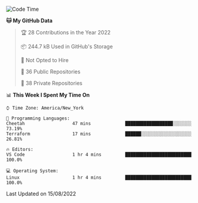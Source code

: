 <!--START_SECTION:waka-->
![Code Time](http://img.shields.io/badge/Code%20Time-64%20hrs%209%20mins-blue)

**🐱 My GitHub Data** 

> 🏆 28 Contributions in the Year 2022
 > 
> 📦 244.7 kB Used in GitHub's Storage 
 > 
> 🚫 Not Opted to Hire
 > 
> 📜 36 Public Repositories 
 > 
> 🔑 38 Private Repositories  
 > 
📊 **This Week I Spent My Time On** 

```text
⌚︎ Time Zone: America/New_York

💬 Programming Languages: 
Cheetah                  47 mins             ██████████████████░░░░░░░   73.19% 
Terraform                17 mins             ██████░░░░░░░░░░░░░░░░░░░   26.81%

🔥 Editors: 
VS Code                  1 hr 4 mins         █████████████████████████   100.0%

💻 Operating System: 
Linux                    1 hr 4 mins         █████████████████████████   100.0%

```


 Last Updated on 15/08/2022
<!--END_SECTION:waka-->